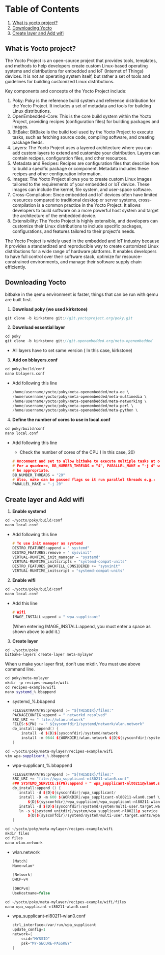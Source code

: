 # Table of Contents
1. [What is yocto project?](#what-is-yocto-project)
2. [Downloading Yocto](#downloading-yocto)
3. [Create layer and Add wifi](#create-layer-and-add-wifi)

## What is Yocto project?

The Yocto Project is an open-source project that provides tools, templates, and methods to help developers create custom Linux-based operating systems and distributions for embedded and IoT (Internet of Things) devices. It is not an operating system itself, but rather a set of tools and guidelines for building customized Linux distributions.

Key components and concepts of the Yocto Project include:

1. Poky: Poky is the reference build system and reference distribution for the Yocto Project. It includes a set of metadata and tools for building Linux distributions.
2. OpenEmbedded-Core: This is the core build system within the Yocto Project, providing recipes (configuration files) for building packages and images.
3. BitBake: BitBake is the build tool used by the Yocto Project to execute tasks, such as fetching source code, compiling software, and creating package feeds.
4. Layers: The Yocto Project uses a layered architecture where you can add custom layers to extend and customize your distribution. Layers can contain recipes, configuration files, and other resources.
5. Metadata and Recipes: Recipes are configuration files that describe how to build a specific package or component. Metadata includes these recipes and other configuration information.
6. Images: The Yocto Project allows you to create custom Linux images tailored to the requirements of your embedded or IoT device. These images can include the kernel, file system, and user-space software.
7. Cross-Compilation: Since embedded and IoT devices often have limited resources compared to traditional desktop or server systems, cross-compilation is a common practice in the Yocto Project. It allows developers to build software on a more powerful host system and target the architecture of the embedded device.
8. Extensibility: The Yocto Project is highly extensible, and developers can customize their Linux distributions to include specific packages, configurations, and features tailored to their project's needs.

The Yocto Project is widely used in the embedded and IoT industry because it provides a standardized and reproducible way to create customized Linux distributions for a wide range of hardware platforms. It enables developers to have full control over their software stack, optimize for resource-constrained environments, and manage their software supply chain efficiently.

## Downloading Yocto

bitbake in the qemu environment is faster, things that can be run with qemu are built first.

1. **Download poky (we used kirkstone)**

```cpp
git clone -b kirkstone git://git.yoctoproject.org/poky.git
```

2. **Download essential layer**

```cpp
cd poky
git clone -b kirkstone git://git.openembedded.org/meta-openembedded
```

- All layers have to set same version ( In this case, kirkstone)

3. ****************************************Add on bblayers.conf****************************************

```cpp
cd poky/build/conf
nano bblayers.conf
```

- Add following this line
    
    ```cpp
    /home/username/yocto/poky/meta-openembedded/meta-oe \
    /home/username/yocto/poky/meta-openembedded/meta-multimedia \
    /home/username/yocto/poky/meta-openembedded/meta-networking \
    /home/username/yocto/poky/meta-openembedded/meta-perl \
    /home/username/yocto/poky/meta-openembedded/meta-python \
    ```
    

4. **Define the number of cores to use in local.conf**

```cpp
cd poky/build/conf
nano local.conf
```

- Add following this line
    - Check the number of cores of the CPU  ( In this case, 20)
    
    ```cpp
    # Uncomment and set to allow bitbake to execute multiple tasks at once. 
    # For a quadcore, BB_NUMBER_THREADS = "4", PARALLEL_MAKE = "-j 4" would 
    # be appropriate. 
    BB_NUMBER_THREADS = "20" 
    # Also, make can be passed flags so it run parallel threads e.g.: 
    PARALLEL_MAKE = "-j 20"
    ```
    

## Create layer and Add wifi

1. **Enable systemd**

```cpp
cd ~/yocto/poky/build/conf
nano local.conf
```

- Add following this line
    
    ```cpp
    # To use init manager as systemd
    DISTRO_FEATURES:append = " systemd"
    DISTRO_FEATURES:remove = " sysvinit"
    VIRTUAL-RUNTIME_init_manager = "systemd"
    VIRTUAL-RUNTIME_initscripts = "systemd-compat-units"
    DISTRO_FEATURES_BACKFILL_CONSIDERED += "sysvinit"
    VIRTUAL-RUNTIME_initscript = "systemd-compat-units"
    ```
    

2. **Enable wifi**

```cpp
cd ~/yocto/poky/build/conf
nano local.conf
```

- Add this line
    
    ```cpp
    # Wifi
    IMAGE_INSTALL:append = " wpa-supplicant"
    ```
    
    (When entering IMAGE_INSTALL:append, you must enter a space as shown above to add it.)
    
3. ************************Create layer************************

```cpp
cd ~/yocto/poky
bitbake-layers create-layer meta-mylayer
```

When u make your layer first, don’t use mkdir. You must use above command line.

```cpp
cd poky/meta-mylayer
mkdir -p recipes-example/wifi
cd recipes-example/wifi
nano systemd_%.bbappend
```

- systemd_%.bbapend
    
    ```cpp
    FILESEXTRAPATHS:prepend := "${THISDIR}/files:"
    PACKAGECONFIG:append = " networkd resolved"
    SRC_URI += " file://wlan.network"
    FILES:${PN} += " ${sysconfdir}/systemd/network/wlan.network"
    do_install:append() {
        install -d ${D}${sysconfdir}/systemd/network
        install -m 0644 ${WORKDIR}/wlan.network ${D}${sysconfdir}/systemd/network
    }
    ```
    

```cpp
cd ~/yocto/poky/meta-mylayer/recipes-example/wifi
vim wpa-supplicant_%.bbappend
```

- wpa-supplicant_%.bbappend
    
    ```cpp
    FILESEXTRAPATHS:prepend := "${THISDIR}/files:"
    SRC_URI += "file://wpa_supplicant-nl80211-wlan0.conf"
    ### SYSTEMD_SERVICE:${PN}:append = " wpa_supplicant-nl80211@wlan0.service"
    do_install:append () {
       install -d ${D}${sysconfdir}/wpa_supplicant/
       install -D -m 600 ${WORKDIR}/wpa_supplicant-nl80211-wlan0.conf \ 
           ${D}${sysconfdir}/wpa_supplicant/wpa_supplicant-nl80211-wlan0.conf
       install -d ${D}${sysconfdir}/systemd/system/multi-user.target.wants/
       ln -s ${systemd_unitdir}/system/wpa_supplicant-nl80211@.service \
       	   ${D}${sysconfdir}/systemd/system/multi-user.target.wants/wpa_supplicant-nl80211@wlan0.service
    }
    ```
    

```cpp
cd ~/yocto/poky/meta-mylayer/recipes-example/wifi
mkdir files
cd files
nano wlan.network
```

- wlan.network
    
    ```cpp
    [Match]
    Name=wlan*
        
    [Network]
    DHCP=v4
        
    [DHCPv4]
    UseHostname=false
    ```
    

```cpp
cd ~/yocto/poky/meta-mylayer/recipes-example/wifi/files
nano wpa_supplicant-nl80211-wlan0.conf
```

- wpa_supplicant-nl80211-wlan0.conf
    
    ```cpp
    ctrl_interface=/var/run/wpa_supplicant
    update_config=1
    network={
        ssid="MYSSID"
        psk="MY-SECURE-PASSKEY"
    }
    ```
